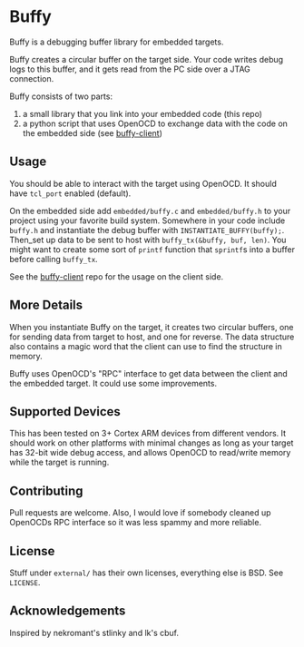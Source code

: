 # Buffy

Buffy is a debugging buffer library for embedded targets.

Buffy creates a circular buffer on the target side. Your code writes debug logs
to this buffer, and it gets read from the PC side over a JTAG connection.

Buffy consists of two parts:
1. a small library that you link into your embedded code (this repo)
2. a python script that uses OpenOCD to exchange data with the code on the
   embedded side (see [buffy-client](https://github.com/astranis/buffy-client))

## Usage

You should be able to interact with the target using OpenOCD. It should have
`tcl_port` enabled (default).

On the embedded side add `embedded/buffy.c` and `embedded/buffy.h` to your
project using your favorite build system. Somewhere in your code include
`buffy.h` and instantiate the debug buffer with `INSTANTIATE_BUFFY(buffy);`.
Then_set up data to be sent to host with `buffy_tx(&buffy, buf, len)`. You
might want to create some sort of `printf` function that `sprintf`s into
a buffer before calling `buffy_tx`.

See the [buffy-client](https://github.com/astranis/buffy-client) repo for the
usage on the client side.

## More Details

When you instantiate Buffy on the target, it creates two circular buffers, one
for sending data from target to host, and one for reverse. The data structure
also contains a magic word that the client can use to find the structure in
memory.

Buffy uses OpenOCD's "RPC" interface to get data between the client and the
embedded target. It could use some improvements.

## Supported Devices

This has been tested on 3+ Cortex ARM devices from different vendors. It should
work on other platforms with minimal changes as long as your target has 32-bit
wide debug access, and allows OpenOCD to read/write memory while the target is
running.

## Contributing

Pull requests are welcome. Also, I would love if somebody cleaned up OpenOCDs
RPC interface so it was less spammy and more reliable.

## License

Stuff under `external/` has their own licenses, everything else is BSD. See
`LICENSE`.

## Acknowledgements

Inspired by nekromant's stlinky and lk's cbuf.

